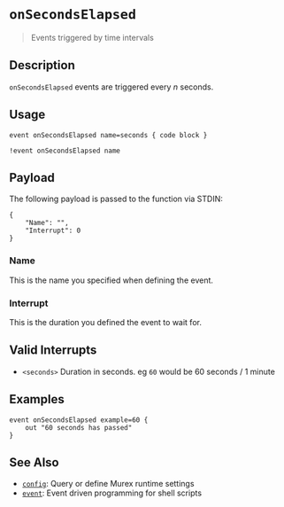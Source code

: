 # `onSecondsElapsed`

> Events triggered by time intervals

## Description

`onSecondsElapsed` events are triggered every _n_ seconds.

## Usage

```
event onSecondsElapsed name=seconds { code block }

!event onSecondsElapsed name
```

## Payload

The following payload is passed to the function via STDIN:

```
{
    "Name": "",
    "Interrupt": 0
}
```

### Name

This is the name you specified when defining the event.

### Interrupt

This is the duration you defined the event to wait for.

## Valid Interrupts

* `<seconds>`
    Duration in seconds. eg `60` would be 60 seconds / 1 minute

## Examples

```
event onSecondsElapsed example=60 {
    out "60 seconds has passed"
}
```

## See Also

* [`config`](../commands/config.md):
  Query or define Murex runtime settings
* [`event`](../commands/event.md):
  Event driven programming for shell scripts